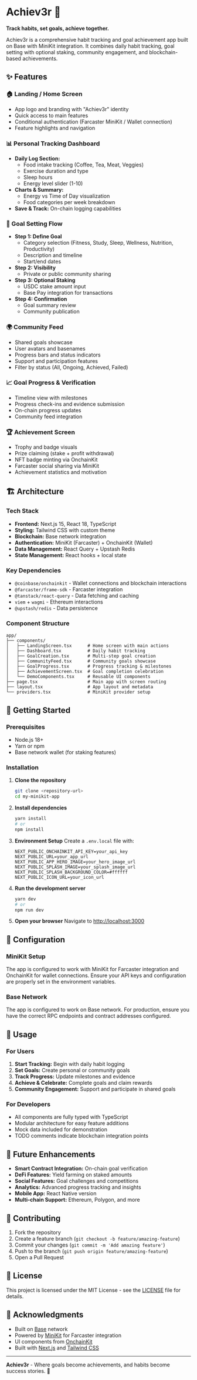 # Achiev3r 🎯

**Track habits, set goals, achieve together.**

Achiev3r is a comprehensive habit tracking and goal achievement app built on Base with MiniKit integration. It combines daily habit tracking, goal setting with optional staking, community engagement, and blockchain-based achievements.

## ✨ Features

### 🏠 Landing / Home Screen
- App logo and branding with "Achiev3r" identity
- Quick access to main features
- Conditional authentication (Farcaster MiniKit / Wallet connection)
- Feature highlights and navigation

### 📊 Personal Tracking Dashboard
- **Daily Log Section:**
  - Food intake tracking (Coffee, Tea, Meat, Veggies)
  - Exercise duration and type
  - Sleep hours
  - Energy level slider (1-10)
- **Charts & Summary:**
  - Energy vs Time of Day visualization
  - Food categories per week breakdown
- **Save & Track:** On-chain logging capabilities

### 🎯 Goal Setting Flow
- **Step 1: Define Goal**
  - Category selection (Fitness, Study, Sleep, Wellness, Nutrition, Productivity)
  - Description and timeline
  - Start/end dates
- **Step 2: Visibility**
  - Private or public community sharing
- **Step 3: Optional Staking**
  - USDC stake amount input
  - Base Pay integration for transactions
- **Step 4: Confirmation**
  - Goal summary review
  - Community publication

### 🌍 Community Feed
- Shared goals showcase
- User avatars and basenames
- Progress bars and status indicators
- Support and participation features
- Filter by status (All, Ongoing, Achieved, Failed)

### 📈 Goal Progress & Verification
- Timeline view with milestones
- Progress check-ins and evidence submission
- On-chain progress updates
- Community feed integration

### 🏆 Achievement Screen
- Trophy and badge visuals
- Prize claiming (stake + profit withdrawal)
- NFT badge minting via OnchainKit
- Farcaster social sharing via MiniKit
- Achievement statistics and motivation

## 🏗️ Architecture

### Tech Stack
- **Frontend:** Next.js 15, React 18, TypeScript
- **Styling:** Tailwind CSS with custom theme
- **Blockchain:** Base network integration
- **Authentication:** MiniKit (Farcaster) + OnchainKit (Wallet)
- **Data Management:** React Query + Upstash Redis
- **State Management:** React hooks + local state

### Key Dependencies
- `@coinbase/onchainkit` - Wallet connections and blockchain interactions
- `@farcaster/frame-sdk` - Farcaster integration
- `@tanstack/react-query` - Data fetching and caching
- `viem` + `wagmi` - Ethereum interactions
- `@upstash/redis` - Data persistence

### Component Structure
```
app/
├── components/
│   ├── LandingScreen.tsx      # Home screen with main actions
│   ├── Dashboard.tsx          # Daily habit tracking
│   ├── GoalCreation.tsx       # Multi-step goal creation
│   ├── CommunityFeed.tsx      # Community goals showcase
│   ├── GoalProgress.tsx       # Progress tracking & milestones
│   ├── AchievementScreen.tsx  # Goal completion celebration
│   └── DemoComponents.tsx     # Reusable UI components
├── page.tsx                   # Main app with screen routing
├── layout.tsx                 # App layout and metadata
└── providers.tsx              # MiniKit provider setup
```

## 🚀 Getting Started

### Prerequisites
- Node.js 18+ 
- Yarn or npm
- Base network wallet (for staking features)

### Installation

1. **Clone the repository**
   ```bash
   git clone <repository-url>
   cd my-minikit-app
   ```

2. **Install dependencies**
   ```bash
   yarn install
   # or
   npm install
   ```

3. **Environment Setup**
   Create a `.env.local` file with:
   ```env
   NEXT_PUBLIC_ONCHAINKIT_API_KEY=your_api_key
   NEXT_PUBLIC_URL=your_app_url
   NEXT_PUBLIC_APP_HERO_IMAGE=your_hero_image_url
   NEXT_PUBLIC_SPLASH_IMAGE=your_splash_image_url
   NEXT_PUBLIC_SPLASH_BACKGROUND_COLOR=#ffffff
   NEXT_PUBLIC_ICON_URL=your_icon_url
   ```

4. **Run the development server**
   ```bash
   yarn dev
   # or
   npm run dev
   ```

5. **Open your browser**
   Navigate to [http://localhost:3000](http://localhost:3000)

## 🔧 Configuration

### MiniKit Setup
The app is configured to work with MiniKit for Farcaster integration and OnchainKit for wallet connections. Ensure your API keys and configuration are properly set in the environment variables.

### Base Network
The app is configured to work on Base network. For production, ensure you have the correct RPC endpoints and contract addresses configured.

## 📱 Usage

### For Users
1. **Start Tracking:** Begin with daily habit logging
2. **Set Goals:** Create personal or community goals
3. **Track Progress:** Update milestones and evidence
4. **Achieve & Celebrate:** Complete goals and claim rewards
5. **Community Engagement:** Support and participate in shared goals

### For Developers
- All components are fully typed with TypeScript
- Modular architecture for easy feature additions
- Mock data included for demonstration
- TODO comments indicate blockchain integration points

## 🔮 Future Enhancements

- **Smart Contract Integration:** On-chain goal verification
- **DeFi Features:** Yield farming on staked amounts
- **Social Features:** Goal challenges and competitions
- **Analytics:** Advanced progress tracking and insights
- **Mobile App:** React Native version
- **Multi-chain Support:** Ethereum, Polygon, and more

## 🤝 Contributing

1. Fork the repository
2. Create a feature branch (`git checkout -b feature/amazing-feature`)
3. Commit your changes (`git commit -m 'Add amazing feature'`)
4. Push to the branch (`git push origin feature/amazing-feature`)
5. Open a Pull Request

## 📄 License

This project is licensed under the MIT License - see the [LICENSE](LICENSE) file for details.

## 🙏 Acknowledgments

- Built on [Base](https://base.org/) network
- Powered by [MiniKit](https://minikit.com/) for Farcaster integration
- UI components from [OnchainKit](https://onchainkit.com/)
- Built with [Next.js](https://nextjs.org/) and [Tailwind CSS](https://tailwindcss.com/)

---

**Achiev3r** - Where goals become achievements, and habits become success stories. 🚀
